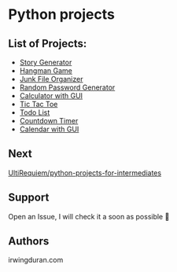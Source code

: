 # Python projects 

## List of Projects:

- [Story Generator](./story-generator/)
- [Hangman Game](./hangman-game/)
- [Junk File Organizer](./junk-file-organizer/)
- [Random Password Generator](./random-password-generator/)
- [Calculator with GUI](./calculator-gui/)
- [Tic Tac Toe](./tic-tac-toe/)
- [Todo List](./todo-list/)
- [Countdown Timer](./countdown-timer/)
- [Calendar with GUI](./calendar-gui)

## Next

[UltiRequiem/python-projects-for-intermediates](https://github.com/UltiRequiem/python-projects-for-intermediates)

## Support

Open an Issue, I will check it a soon as possible 👀

## Authors
irwingduran.com
